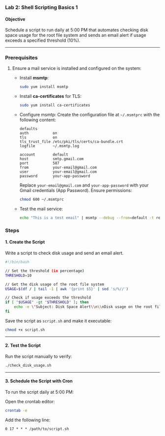 ### Lab 2: Shell Scripting Basics 1

#### Objective
Schedule a script to run daily at 5:00 PM that automates checking disk space usage for the root file system and sends an email alert if usage exceeds a specified threshold (10%).

---

### Prerequisites
1. Ensure a mail service is installed and configured on the system:
   - Install **msmtp**:
     ```bash
     sudo yum install msmtp
     ```

   - Install **ca-certificates** for TLS:
     ```bash
     sudo yum install ca-certificates
     ```

   - Configure msmtp:
     Create the configuration file at `~/.msmtprc` with the following content:
     ```plaintext
     defaults
     auth           on
     tls            on
     tls_trust_file /etc/pki/tls/certs/ca-bundle.crt
     logfile        ~/.msmtp.log

     account        default
     host           smtp.gmail.com
     port           587
     from           your-email@gmail.com
     user           your-email@gmail.com
     password       your-app-password
     ```

     Replace `your-email@gmail.com` and `your-app-password` with your Gmail credentials (App Password).
     Ensure permissions:
     ```bash
     chmod 600 ~/.msmtprc
     ```

   - Test the mail service:
     ```bash
     echo "This is a test email" | msmtp --debug --from=default -t recipient@example.com
     ```

### Steps

#### 1. Create the Script
Write a script to check disk usage and send an email alert.

```bash
#!/bin/bash

// Set the threshold (in percentage)
THRESHOLD=10

// Get the disk usage of the root file system
USAGE=$(df / | tail -1 | awk '{print $5}' | sed 's/%//')

// Check if usage exceeds the threshold
if [ "$USAGE" -gt "$THRESHOLD" ]; then
    echo -e \"Subject: Disk Space Alert\\n\\nDisk usage on the root file system is above the threshold. Current usage: ${USAGE}%\" | msmtp --from=default -t recipient@example.com
fi
```

Save the script as `script.sh` and make it executable:

```bash
chmod +x script.sh
```

---

#### 2. Test the Script
Run the script manually to verify:

```bash
./check_disk_usage.sh
```

---

#### 3. Schedule the Script with Cron
To run the script daily at 5:00 PM:

Open the crontab editor:

```bash
crontab -e
```

Add the following line:

```plaintext
0 17 * * * /path/to/script.sh
```



